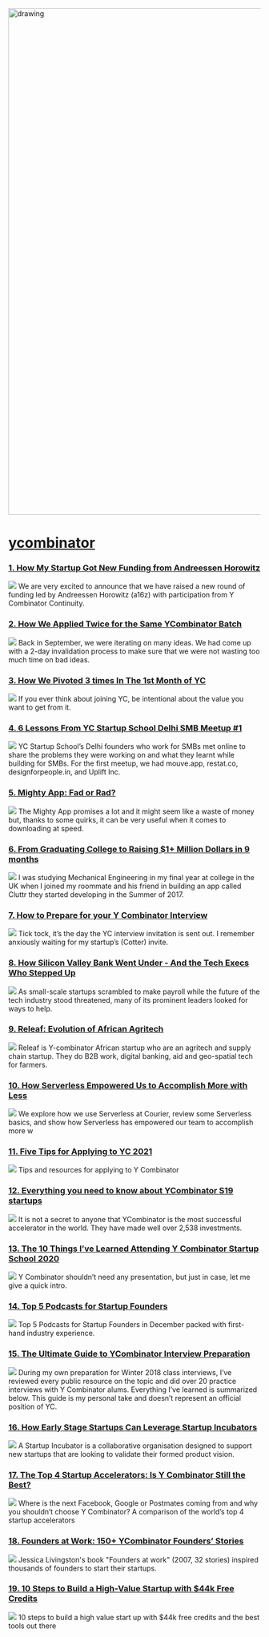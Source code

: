 <img src="https://hackernoon.com/banner-image.png" alt="drawing" width="1012"/>

# [ycombinator](https://hackernoon.com/tagged/ycombinator)
### [1. How My Startup Got New Funding from Andreessen Horowitz](https://hackernoon.com/how-my-startup-got-new-funding-from-andreessen-horowitz)
![](https://cdn.hackernoon.com/images/f8MmnSz4wNTrkyqZnPESxfuXyH93-tb93pw7.jpeg)
We are very excited to announce that we have raised a new round of funding led by Andreessen Horowitz (a16z) with participation from Y Combinator Continuity.

### [2. How We Applied Twice for the Same YCombinator Batch](https://hackernoon.com/how-we-applied-twice-for-the-same-ycombinator-batch-p6683ya3)
![](https://cdn.hackernoon.com/drafts/j5by3yqy.png)
Back in September, we were iterating on many ideas. We had come up with a 2-day invalidation process to make sure that we were not wasting too much time on bad ideas.

### [3. How We Pivoted 3 times In The 1st Month of YC](https://hackernoon.com/how-we-pivoted-3-times-in-the-1st-month-of-yc-u29s3ytl)
![](https://cdn.hackernoon.com/drafts/c45d3ytv.png)
If you ever think about joining YC, be intentional about the value you want to get from it.

### [4. 6 Lessons From YC Startup School Delhi SMB Meetup #1](https://hackernoon.com/6-lessons-from-yc-startup-school-delhi-smb-meetup-1-qnc73yvg)
![](https://images.unsplash.com/photo-1531538606174-0f90ff5dce83?ixlib=rb-1.2.1&q=80&fm=jpg&crop=entropy&cs=tinysrgb&w=1080&fit=max&ixid=eyJhcHBfaWQiOjEwMDk2Mn0)
YC Startup School’s Delhi founders who work for SMBs met online to share the problems they were working on and what they learnt while building for SMBs. For the first meetup, we had mouve.app, restat.co, designforpeople.in, and Uplift Inc.

### [5. Mighty App: Fad or Rad? ](https://hackernoon.com/mighty-app-fad-or-rad)
![](https://cdn.hackernoon.com/images/ARCWTrgYpoc531106B2eMedWoT42-od8035eq.jpeg)
The Mighty App promises a lot and it might seem like a waste of money but, thanks to some quirks, it can be very useful when it comes to downloading at speed. 

### [6. From Graduating College to Raising $1+ Million Dollars in 9 months](https://hackernoon.com/from-graduating-college-to-raising-dollar1-million-dollars-in-9-months-p8nz32va)
![](https://images.unsplash.com/photo-1561900478-5001f6b4d8ed?ixlib=rb-1.2.1&q=80&fm=jpg&crop=entropy&cs=tinysrgb&w=1080&fit=max&ixid=eyJhcHBfaWQiOjEwMDk2Mn0)
I was studying Mechanical Engineering in my final year at college in the UK when I joined my roommate and his friend in building an app called Cluttr they started developing in the Summer of 2017.

### [7. How to Prepare for your Y Combinator Interview](https://hackernoon.com/how-to-prepare-for-your-y-combinator-interview-ba1c3w9x)
![](https://firebasestorage.googleapis.com/v0/b/hackernoon-app.appspot.com/o/images%2FaHrDE3EWXlPUq8JXJ7hMcwDuxiV2-s32t3wm5.jpeg?alt=media&token=6b694cfd-074c-4952-90fc-fc839c7e386b)
Tick tock, it’s the day the YC interview invitation is sent out. I remember anxiously waiting for my startup’s (Cotter) invite.

### [8. How Silicon Valley Bank Went Under - And the Tech Execs Who Stepped Up ](https://hackernoon.com/how-silicon-valley-bank-went-under-and-the-tech-execs-who-stepped-up)
![](https://cdn.hackernoon.com/images/8XNOXRgh02hSlut2mkXST3bfX703-mx93p1i.jpeg)
As small-scale startups scrambled to make payroll while the future of the tech industry stood threatened, many of its prominent leaders looked for ways to help.

### [9. Releaf: Evolution of African Agritech ](https://hackernoon.com/releaf-the-advance-of-african-agritech)
![](https://cdn.hackernoon.com/images/cGfg9TlH1bgGje7eIzVSvxyMCMn2-zx92don.png)
Releaf is Y-combinator African startup who are an agritech and supply chain startup. They do B2B work, digital banking, aid and geo-spatial tech for farmers.

### [10. How Serverless Empowered Us to Accomplish More with Less](https://hackernoon.com/how-serverless-empowered-us-to-accomplish-more-with-less)
![](https://cdn.hackernoon.com/images/7OHSNWE6pKYVHaleLrssNcNVlPe2-rc1f35gy.jpeg)
We explore how we use Serverless at Courier, review some Serverless basics, and show how Serverless has empowered our team to accomplish more w

### [11. Five Tips for Applying to YC 2021](https://hackernoon.com/five-tips-for-applying-to-yc-2021-gp1z3503)
![](https://cdn.hackernoon.com/images/EOIjexlgoqerHSjIXV6Ta5ELNMq1-64a28dv.jpeg)
Tips and resources for applying to Y Combinator

### [12. Everything you need to know about YCombinator S19 startups](https://hackernoon.com/everything-you-need-to-know-about-ycombinator-s19-startups-t135o390d)
![](https://cdn.hackernoon.com/drafts/y835l39j3.png)
It is not a secret to anyone that YCombinator is the most successful accelerator in the world. They have made well over 2,538 investments.

### [13. The 10 Things I’ve Learned Attending Y Combinator Startup School 2020](https://hackernoon.com/the-10-things-ive-learned-attending-y-combinator-startup-school-2020-bs2g3ygr)
![](https://cdn.hackernoon.com/drafts/r51lp3yx8.png)
Y Combinator shouldn’t need any presentation, but just in case, let me give a quick intro.   

### [14. Top 5 Podcasts for Startup Founders](https://hackernoon.com/top-5-podcasts-for-startup-founders)
![](https://cdn.hackernoon.com/images/XUXlssl4t8Y4pDFf1tsFXOpRr3A2-z2e30eg.jpeg)
Top 5 Podcasts for Startup Founders in December packed with first-hand industry experience.

### [15. The Ultimate Guide to YCombinator Interview Preparation](https://hackernoon.com/the-ultimate-guide-to-ycombinator-interview-preparation-8372628154c3)
![](https://cdn.hackernoon.com/hn-images/1*-wIrDRf0aDEVyd77g5TLkA.png)
During my own preparation for Winter 2018 class interviews, I’ve reviewed every public resource on the topic and did over 20 practice interviews with Y Combinator alums. Everything I’ve learned is summarized below. This guide is my personal take and doesn’t represent an official position of YC.

### [16. How Early Stage Startups Can Leverage Startup Incubators](https://hackernoon.com/how-early-stage-startups-can-leverage-startup-incubators)
![](https://cdn.hackernoon.com/images/da7H4NzOhAdhje46xkTgaLorF5m2-tr931n7.jpeg)
A Startup Incubator is a collaborative organisation designed to support new startups that are looking to validate their formed product vision.

### [17. The Top 4 Startup Accelerators: Is Y Combinator Still the Best?](https://hackernoon.com/the-top-4-startup-accelerators-is-y-combinator-still-the-best-co483w3u)
![](https://firebasestorage.googleapis.com/v0/b/hackernoon-app.appspot.com/o/images%2FTgX34OeyXoYJHmDus2UZPg92NYp1-yy3r3wr2.jpeg?alt=media&token=3ace6e06-b016-4d96-aad0-9a75ed929298)
Where is the next Facebook, Google or Postmates coming from and why you shouldn’t choose Y Combinator? A comparison of the world’s top 4 startup accelerators

### [18. Founders at Work: 150+ YCombinator Founders’ Stories](https://hackernoon.com/founders-at-work-150-ycombinator-founders-stories)
![](https://cdn.hackernoon.com/images/ugoTV1vwcgR4mN8MMDUUN4vt6p02-xh03b72.jpeg)
Jessica Livingston's book "Founders at work" (2007, 32 stories) inspired thousands of founders to start their startups.

### [19. 10 Steps to Build a High-Value Startup with $44k Free Credits](https://hackernoon.com/10-steps-to-build-a-high-value-startup-with-dollar44k-free-credits-k2203zzw)
![](https://cdn.hackernoon.com/images/6rIUew2PIuaENjVOkH9rgfSaGA73-4a5a3e8i.jpeg)
10 steps to build a high value start up with $44k free credits and the best tools out there

